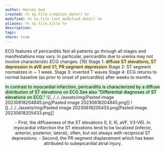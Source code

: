 ```yaml
---
author: Harvey Guo
created: <% tp.file.creation_date() %>
modified: <% tp.file.last_modified_date() %>
aliases: <% tp.file.title %>
description:
tags:
share: true
---
```


ECG features of pericarditis
Not all patients go through all stages and manifestations may vary. In particular, pericarditis due to uremia may not involve characteristic ECG changes. [16]
Stage 1: <mark style="background: #FFF3A3A6;">diffuse ST elevations, ST depression in aVR and V1, PR segment depression </mark>
Stage 2: ST segment normalizes in ∼ 1 week.
Stage 3: inverted T waves
Stage 4: ECG returns to normal baseline (as prior to onset of pericarditis) after weeks to months.

<mark style="background: #BBFABBA6;">In contrast to myocardial infarction, pericarditis is characterized by a diffuse distribution of ST elevations on ECG.See also “Differential diagnoses of ST elevations on ECG.”</mark>
![[../../../assets/img/Pasted image 20230618204845.png|Pasted image 20230618204845.png]]
![[../../../assets/img/Pasted image 20230618205433.png|Pasted image 20230618205433.png]]
<center>
- First, the diffuseness of the ST elevations (I, II, III, aVF, V3-V6). In myocardial infarction the ST elevations tend to be localized (inferior, anterior, posterior, lateral), often, but not always with reciprocal ST depressions.
- Second, the PR segment displacement which has been attributed to subepicardial atrial injury.
</center>